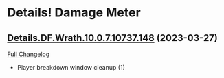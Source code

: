 # Details! Damage Meter

## [Details.DF.Wrath.10.0.7.10737.148](https://github.com/Tercioo/Details-Damage-Meter/tree/Details.DF.Wrath.10.0.7.10737.148) (2023-03-27)
[Full Changelog](https://github.com/Tercioo/Details-Damage-Meter/compare/Details.DF.Wrath.10.0.7.10736.148...Details.DF.Wrath.10.0.7.10737.148) 

- Player breakdown window cleanup (1)  
